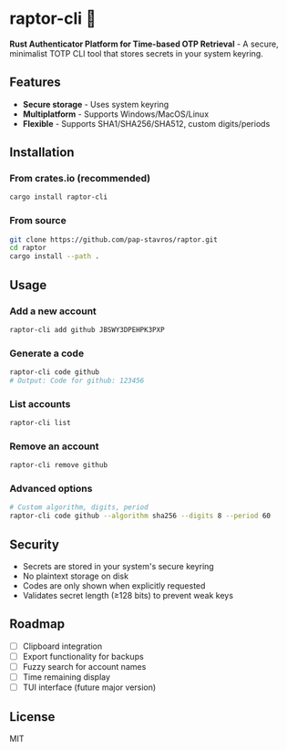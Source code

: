 # raptor-cli 🦖

**Rust Authenticator Platform for Time-based OTP Retrieval** - A secure, minimalist TOTP CLI tool that stores secrets in your system keyring.

## Features

- **Secure storage** - Uses system keyring
- **Multiplatform** - Supports Windows/MacOS/Linux
- **Flexible** - Supports SHA1/SHA256/SHA512, custom digits/periods

## Installation

### From crates.io (recommended)
```bash
cargo install raptor-cli
```

### From source
```bash
git clone https://github.com/pap-stavros/raptor.git
cd raptor
cargo install --path .
```

## Usage

### Add a new account
```bash
raptor-cli add github JBSWY3DPEHPK3PXP
```

### Generate a code
```bash
raptor-cli code github
# Output: Code for github: 123456
```

### List accounts
```bash
raptor-cli list
```

### Remove an account
```bash
raptor-cli remove github
```

### Advanced options
```bash
# Custom algorithm, digits, period
raptor-cli code github --algorithm sha256 --digits 8 --period 60
```

## Security

- Secrets are stored in your system's secure keyring
- No plaintext storage on disk
- Codes are only shown when explicitly requested
- Validates secret length (≥128 bits) to prevent weak keys

## Roadmap

- [ ] Clipboard integration
- [ ] Export functionality for backups
- [ ] Fuzzy search for account names
- [ ] Time remaining display
- [ ] TUI interface (future major version)

## License

MIT